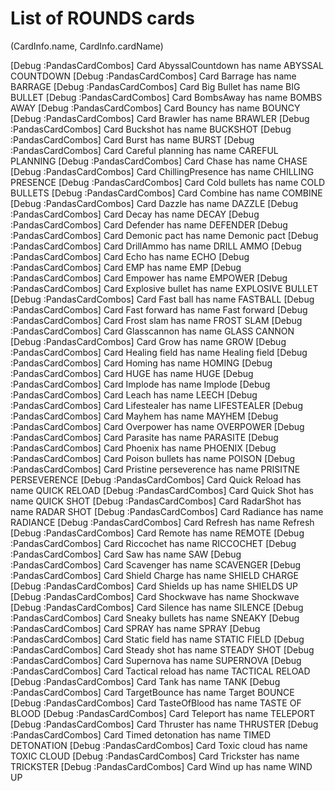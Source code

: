 # List of ROUNDS cards

(CardInfo.name, CardInfo.cardName)

[Debug  :PandasCardCombos] Card AbyssalCountdown has name ABYSSAL COUNTDOWN
[Debug  :PandasCardCombos] Card Barrage has name BARRAGE
[Debug  :PandasCardCombos] Card Big Bullet has name BIG BULLET
[Debug  :PandasCardCombos] Card BombsAway has name BOMBS AWAY
[Debug  :PandasCardCombos] Card Bouncy has name BOUNCY
[Debug  :PandasCardCombos] Card Brawler has name BRAWLER
[Debug  :PandasCardCombos] Card Buckshot has name BUCKSHOT
[Debug  :PandasCardCombos] Card Burst has name BURST
[Debug  :PandasCardCombos] Card Careful planning has name CAREFUL PLANNING
[Debug  :PandasCardCombos] Card Chase has name CHASE
[Debug  :PandasCardCombos] Card ChillingPresence has name CHILLING PRESENCE
[Debug  :PandasCardCombos] Card Cold bullets has name COLD BULLETS
[Debug  :PandasCardCombos] Card Combine has name COMBINE
[Debug  :PandasCardCombos] Card Dazzle has name DAZZLE
[Debug  :PandasCardCombos] Card Decay has name DECAY
[Debug  :PandasCardCombos] Card Defender has name DEFENDER
[Debug  :PandasCardCombos] Card Demonic pact has name Demonic pact
[Debug  :PandasCardCombos] Card DrillAmmo has name DRILL AMMO
[Debug  :PandasCardCombos] Card Echo has name ECHO
[Debug  :PandasCardCombos] Card EMP has name EMP
[Debug  :PandasCardCombos] Card Empower has name EMPOWER
[Debug  :PandasCardCombos] Card Explosive bullet has name EXPLOSIVE BULLET
[Debug  :PandasCardCombos] Card Fast ball has name FASTBALL
[Debug  :PandasCardCombos] Card Fast forward has name Fast forward
[Debug  :PandasCardCombos] Card Frost slam has name FROST SLAM
[Debug  :PandasCardCombos] Card Glasscannon has name GLASS CANNON
[Debug  :PandasCardCombos] Card Grow has name GROW
[Debug  :PandasCardCombos] Card Healing field has name Healing field
[Debug  :PandasCardCombos] Card Homing has name HOMING
[Debug  :PandasCardCombos] Card HUGE has name HUGE
[Debug  :PandasCardCombos] Card Implode has name Implode
[Debug  :PandasCardCombos] Card Leach has name LEECH
[Debug  :PandasCardCombos] Card Lifestealer has name LIFESTEALER
[Debug  :PandasCardCombos] Card Mayhem has name MAYHEM
[Debug  :PandasCardCombos] Card Overpower has name OVERPOWER
[Debug  :PandasCardCombos] Card Parasite has name PARASITE
[Debug  :PandasCardCombos] Card Phoenix has name PHOENIX
[Debug  :PandasCardCombos] Card Poison bullets has name POISON
[Debug  :PandasCardCombos] Card Pristine perseverence has name PRISITNE PERSEVERENCE
[Debug  :PandasCardCombos] Card Quick Reload has name QUICK RELOAD
[Debug  :PandasCardCombos] Card Quick Shot has name QUICK SHOT
[Debug  :PandasCardCombos] Card RadarShot has name RADAR SHOT
[Debug  :PandasCardCombos] Card Radiance has name RADIANCE
[Debug  :PandasCardCombos] Card Refresh has name Refresh
[Debug  :PandasCardCombos] Card Remote has name REMOTE
[Debug  :PandasCardCombos] Card Riccochet has name RICCOCHET
[Debug  :PandasCardCombos] Card Saw has name SAW
[Debug  :PandasCardCombos] Card Scavenger has name SCAVENGER
[Debug  :PandasCardCombos] Card Shield Charge has name SHIELD CHARGE
[Debug  :PandasCardCombos] Card Shields up has name SHIELDS UP
[Debug  :PandasCardCombos] Card Shockwave has name Shockwave
[Debug  :PandasCardCombos] Card Silence has name SILENCE
[Debug  :PandasCardCombos] Card Sneaky bullets has name SNEAKY
[Debug  :PandasCardCombos] Card SPRAY has name SPRAY
[Debug  :PandasCardCombos] Card Static field has name STATIC FIELD
[Debug  :PandasCardCombos] Card Steady shot has name STEADY SHOT
[Debug  :PandasCardCombos] Card Supernova has name SUPERNOVA
[Debug  :PandasCardCombos] Card Tactical reload has name TACTICAL RELOAD
[Debug  :PandasCardCombos] Card Tank has name TANK
[Debug  :PandasCardCombos] Card TargetBounce has name Target BOUNCE
[Debug  :PandasCardCombos] Card TasteOfBlood has name TASTE OF BLOOD
[Debug  :PandasCardCombos] Card Teleport has name TELEPORT
[Debug  :PandasCardCombos] Card Thruster has name THRUSTER
[Debug  :PandasCardCombos] Card Timed detonation has name TIMED DETONATION
[Debug  :PandasCardCombos] Card Toxic cloud has name TOXIC CLOUD
[Debug  :PandasCardCombos] Card Trickster has name TRICKSTER
[Debug  :PandasCardCombos] Card Wind up has name WIND UP